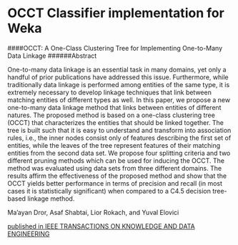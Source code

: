 # OCCT Classifier implementation for Weka


####OCCT: A One-Class Clustering Tree for Implementing One-to-Many Data Linkage
######Abstract

One-to-many data linkage is an essential task in many domains, yet only a handful of prior publications have addressed this
issue. Furthermore, while traditionally data linkage is performed among entities of the same type, it is extremely necessary to develop
linkage techniques that link between matching entities of different types as well. In this paper, we propose a new one-to-many data
linkage method that links between entities of different natures. The proposed method is based on a one-class clustering tree (OCCT)
that characterizes the entities that should be linked together. The tree is built such that it is easy to understand and transform into
association rules, i.e., the inner nodes consist only of features describing the first set of entities, while the leaves of the tree represent
features of their matching entities from the second data set. We propose four splitting criteria and two different pruning methods which
can be used for inducing the OCCT. The method was evaluated using data sets from three different domains. The results affirm the
effectiveness of the proposed method and show that the OCCT yields better performance in terms of precision and recall (in most
cases it is statistically significant) when compared to a C4.5 decision tree-based linkage method.

Ma’ayan Dror, Asaf Shabtai, Lior Rokach, and Yuval Elovici

[published in IEEE TRANSACTIONS ON KNOWLEDGE AND DATA ENGINEERING](http://ieeexplore.ieee.org/stamp/stamp.jsp?arnumber=6427741)
